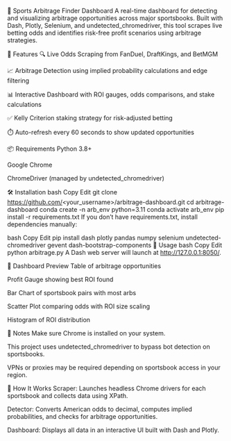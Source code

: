 🧠 Sports Arbitrage Finder Dashboard
A real-time dashboard for detecting and visualizing arbitrage opportunities across major sportsbooks. Built with Dash, Plotly, Selenium, and undetected_chromedriver, this tool scrapes live betting odds and identifies risk-free profit scenarios using arbitrage strategies.

🚀 Features
🔍 Live Odds Scraping from FanDuel, DraftKings, and BetMGM

📈 Arbitrage Detection using implied probability calculations and edge filtering

📊 Interactive Dashboard with ROI gauges, odds comparisons, and stake calculations

✅ Kelly Criterion staking strategy for risk-adjusted betting

⏱️ Auto-refresh every 60 seconds to show updated opportunities

📦 Requirements
Python 3.8+

Google Chrome

ChromeDriver (managed by undetected_chromedriver)

🛠️ Installation
bash
Copy
Edit
git clone https://github.com/<your_username>/arbitrage-dashboard.git
cd arbitrage-dashboard
conda create -n arb_env python=3.11
conda activate arb_env
pip install -r requirements.txt
If you don’t have requirements.txt, install dependencies manually:

bash
Copy
Edit
pip install dash plotly pandas numpy selenium undetected-chromedriver gevent dash-bootstrap-components
🧪 Usage
bash
Copy
Edit
python arbitrage.py
A Dash web server will launch at http://127.0.0.1:8050/.

📸 Dashboard Preview
Table of arbitrage opportunities

Profit Gauge showing best ROI found

Bar Chart of sportsbook pairs with most arbs

Scatter Plot comparing odds with ROI size scaling

Histogram of ROI distribution

🔐 Notes
Make sure Chrome is installed on your system.

This project uses undetected_chromedriver to bypass bot detection on sportsbooks.

VPNs or proxies may be required depending on sportsbook access in your region.

🧠 How It Works
Scraper: Launches headless Chrome drivers for each sportsbook and collects data using XPath.

Detector: Converts American odds to decimal, computes implied probabilities, and checks for arbitrage opportunities.

Dashboard: Displays all data in an interactive UI built with Dash and Plotly.
